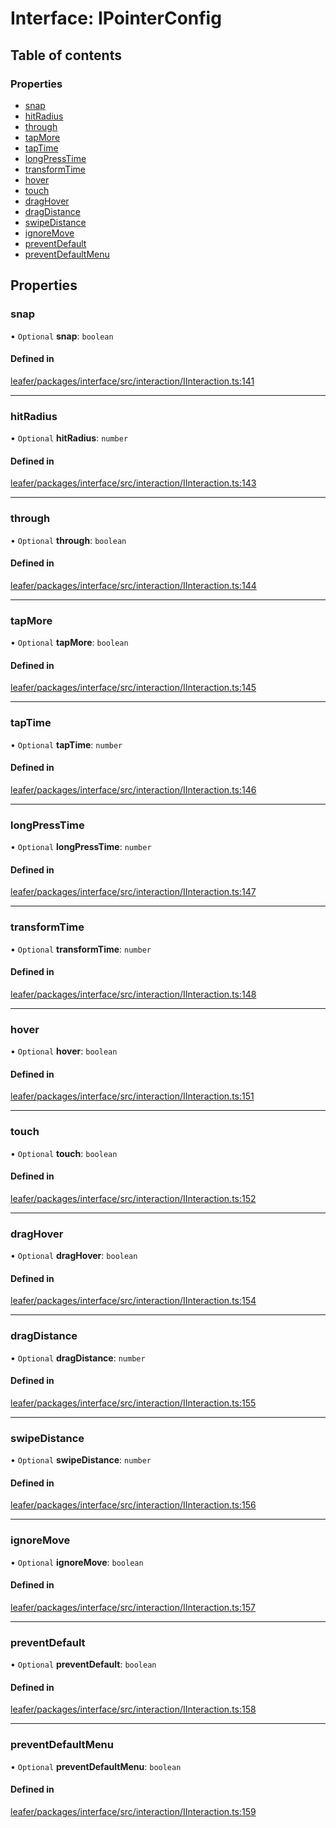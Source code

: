 # Interface: IPointerConfig

## Table of contents

### Properties

- [snap](IPointerConfig.md#snap)
- [hitRadius](IPointerConfig.md#hitradius)
- [through](IPointerConfig.md#through)
- [tapMore](IPointerConfig.md#tapmore)
- [tapTime](IPointerConfig.md#taptime)
- [longPressTime](IPointerConfig.md#longpresstime)
- [transformTime](IPointerConfig.md#transformtime)
- [hover](IPointerConfig.md#hover)
- [touch](IPointerConfig.md#touch)
- [dragHover](IPointerConfig.md#draghover)
- [dragDistance](IPointerConfig.md#dragdistance)
- [swipeDistance](IPointerConfig.md#swipedistance)
- [ignoreMove](IPointerConfig.md#ignoremove)
- [preventDefault](IPointerConfig.md#preventdefault)
- [preventDefaultMenu](IPointerConfig.md#preventdefaultmenu)

## Properties

### snap

• `Optional` **snap**: `boolean`

#### Defined in

[leafer/packages/interface/src/interaction/IInteraction.ts:141](https://github.com/leaferjs/leafer/blob/27a24ec/packages/interface/src/interaction/IInteraction.ts#L141)

___

### hitRadius

• `Optional` **hitRadius**: `number`

#### Defined in

[leafer/packages/interface/src/interaction/IInteraction.ts:143](https://github.com/leaferjs/leafer/blob/27a24ec/packages/interface/src/interaction/IInteraction.ts#L143)

___

### through

• `Optional` **through**: `boolean`

#### Defined in

[leafer/packages/interface/src/interaction/IInteraction.ts:144](https://github.com/leaferjs/leafer/blob/27a24ec/packages/interface/src/interaction/IInteraction.ts#L144)

___

### tapMore

• `Optional` **tapMore**: `boolean`

#### Defined in

[leafer/packages/interface/src/interaction/IInteraction.ts:145](https://github.com/leaferjs/leafer/blob/27a24ec/packages/interface/src/interaction/IInteraction.ts#L145)

___

### tapTime

• `Optional` **tapTime**: `number`

#### Defined in

[leafer/packages/interface/src/interaction/IInteraction.ts:146](https://github.com/leaferjs/leafer/blob/27a24ec/packages/interface/src/interaction/IInteraction.ts#L146)

___

### longPressTime

• `Optional` **longPressTime**: `number`

#### Defined in

[leafer/packages/interface/src/interaction/IInteraction.ts:147](https://github.com/leaferjs/leafer/blob/27a24ec/packages/interface/src/interaction/IInteraction.ts#L147)

___

### transformTime

• `Optional` **transformTime**: `number`

#### Defined in

[leafer/packages/interface/src/interaction/IInteraction.ts:148](https://github.com/leaferjs/leafer/blob/27a24ec/packages/interface/src/interaction/IInteraction.ts#L148)

___

### hover

• `Optional` **hover**: `boolean`

#### Defined in

[leafer/packages/interface/src/interaction/IInteraction.ts:151](https://github.com/leaferjs/leafer/blob/27a24ec/packages/interface/src/interaction/IInteraction.ts#L151)

___

### touch

• `Optional` **touch**: `boolean`

#### Defined in

[leafer/packages/interface/src/interaction/IInteraction.ts:152](https://github.com/leaferjs/leafer/blob/27a24ec/packages/interface/src/interaction/IInteraction.ts#L152)

___

### dragHover

• `Optional` **dragHover**: `boolean`

#### Defined in

[leafer/packages/interface/src/interaction/IInteraction.ts:154](https://github.com/leaferjs/leafer/blob/27a24ec/packages/interface/src/interaction/IInteraction.ts#L154)

___

### dragDistance

• `Optional` **dragDistance**: `number`

#### Defined in

[leafer/packages/interface/src/interaction/IInteraction.ts:155](https://github.com/leaferjs/leafer/blob/27a24ec/packages/interface/src/interaction/IInteraction.ts#L155)

___

### swipeDistance

• `Optional` **swipeDistance**: `number`

#### Defined in

[leafer/packages/interface/src/interaction/IInteraction.ts:156](https://github.com/leaferjs/leafer/blob/27a24ec/packages/interface/src/interaction/IInteraction.ts#L156)

___

### ignoreMove

• `Optional` **ignoreMove**: `boolean`

#### Defined in

[leafer/packages/interface/src/interaction/IInteraction.ts:157](https://github.com/leaferjs/leafer/blob/27a24ec/packages/interface/src/interaction/IInteraction.ts#L157)

___

### preventDefault

• `Optional` **preventDefault**: `boolean`

#### Defined in

[leafer/packages/interface/src/interaction/IInteraction.ts:158](https://github.com/leaferjs/leafer/blob/27a24ec/packages/interface/src/interaction/IInteraction.ts#L158)

___

### preventDefaultMenu

• `Optional` **preventDefaultMenu**: `boolean`

#### Defined in

[leafer/packages/interface/src/interaction/IInteraction.ts:159](https://github.com/leaferjs/leafer/blob/27a24ec/packages/interface/src/interaction/IInteraction.ts#L159)
